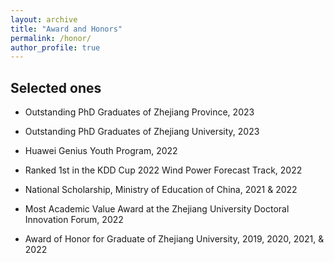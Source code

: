 ```yaml
---
layout: archive
title: "Award and Honors"
permalink: /honor/
author_profile: true
---
```


## Selected ones

- Outstanding PhD Graduates of Zhejiang Province, 2023

- Outstanding PhD Graduates of Zhejiang University, 2023

- Huawei Genius Youth Program, 2022

- Ranked 1st in the KDD Cup 2022 Wind Power Forecast Track, 2022

- National Scholarship, Ministry of Education of China, 2021 & 2022

- Most Academic Value Award at the Zhejiang University Doctoral Innovation Forum, 2022

- Award of Honor for Graduate of Zhejiang University, 2019, 2020, 2021, & 2022

